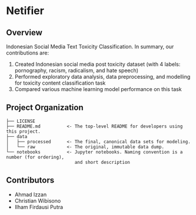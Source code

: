 # Netifier

Overview
------------------

Indonesian Social Media Text Toxicity Classification. In summary, our contributions are:

1. Created Indonesian social media post toxicity dataset (with 4 labels: pornography, racism, radicalism, and hate speech)
2. Performed exploratory data analysis, data preprocessing, and modelling for toxicity content classification task
3. Compared various machine learning model performance on this task



Project Organization
------------

    ├── LICENSE
    ├── README.md          <- The top-level README for developers using this project.
    ├── data
    │   ├── processed      <- The final, canonical data sets for modeling.
    │   └── raw            <- The original, immutable data dump.
    └── notebooks          <- Jupyter notebooks. Naming convention is a number (for ordering),
     						  and short description



Contributors
------------
- Ahmad Izzan
- Christian Wibisono
- Ilham Firdausi Putra